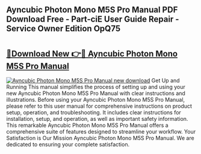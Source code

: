 ## Ayncubic Photon Mono M5S Pro Manual PDF Download Free - Part-ciE User Guide Repair - Service Owner Edition OpQ75

# <h2><a href="http://bc3517.oget.top/?id=Ayncubic+Photon+Mono+M5S+Pro+Manual">🔗Download New 👉🔴 Ayncubic Photon Mono M5S Pro Manual</a></h2>

[![Ayncubic Photon Mono M5S Pro Manual new download](https://i.imgur.com/5g1atiW.png)](http://bc3517.oget.top/?id=Ayncubic+Photon+Mono+M5S+Pro+Manual)
Get Up and Running This manual simplifies the process of setting up and using your new Ayncubic Photon Mono M5S Pro Manual with clear instructions and illustrations. Before using your Ayncubic Photon Mono M5S Pro Manual, please refer to this user manual for comprehensive instructions on product setup, operation, and troubleshooting. It includes clear instructions for installation, setup, and operation, as well as important safety information. This remarkable Ayncubic Photon Mono M5S Pro Manual offers a comprehensive suite of features designed to streamline your workflow. Your Satisfaction is Our Mission Ayncubic Photon Mono M5S Pro Manual. We are dedicated to ensuring your complete satisfaction.
